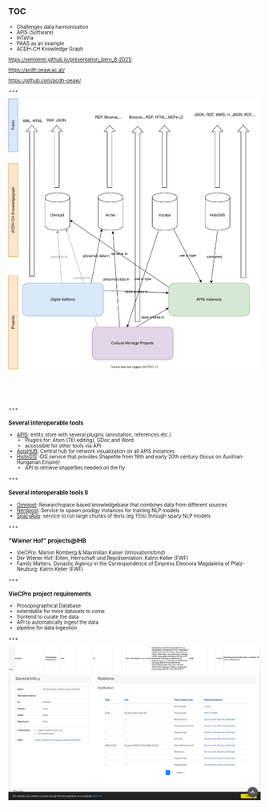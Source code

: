 ### TOC

<span style="font-size: 0.7em">

* Challenges data harmonisation <!-- .element: class="fragment" -->
* APIS (Software) <!-- .element: class="fragment" -->
* InTaVia <!-- .element: class="fragment" -->
* PAAS as an example <!-- .element: class="fragment" -->
* ACDH-CH Knowledge Graph <!-- .element: class="fragment" -->

    
https://sennierer.github.io/presentation_bern_8-2021/ <!-- .element: class="fragment" -->

https://acdh.oeaw.ac.at/ <!-- .element: class="fragment" -->

https://github.com/acdh-oeaw/ <!-- .element: class="fragment" -->
</span>

+++

<img class="r-stretch" style="margin-bottom:60px" src="images/acdh_tools_prosopography.svg">

+++

### Several interoperable tools

* [APIS](https://apis.acdh.oeaw.ac.at): entity store with several plugins (annotation, references etc.)
	- Plugins for: Atom (TEI editing), GDoc and Word
	- accessible for other tools via API
* [ApisHUB](https://apis-hub.acdh-dev.oeaw.ac.at/): Central hub for network visualization on all APIS instances
* [HistoGIS](https://histogis.acdh.oeaw.ac.at/): GIS service that provides Shapefile from 19th and early 20th century (focus on Austrian-Hungarian Empire)
	- API to retrieve shapefiles needed on the fly

+++

### Several interoperable tools II

* [Omnipot](https://omnipot.acdh-dev.oeaw.ac.at/): Researchspace based knowledgebase that combines data from different sources
* [Nerdpool](https://nerdpool.acdh-dev.oeaw.ac.at/): Service to spawn prodigy instances for training NLP models
* [SpacyApp](https://spacyapp.acdh-dev.oeaw.ac.at/): service to run large chunks of texts (eg TEIs) through spacy NLP models

+++

### "Wiener Hof" projects@IHB

* VieCPro: Marion Romberg & Maximilian Kaiser (Innovationsfond)
* Der Wiener Hof: Eliten, Herrschaft und Repräsentation: Katrin Keller (FWF)
* Family Matters. Dynastic Agency in the Correspondence of Empress Eleonora
Magdalena of Pfalz-Neuburg: Katrin Keller (FWF)


+++

### VieCPro project requirements

* Prosopographical Database <!-- .element: class="fragment" -->
* extendable for more datasets to come <!-- .element: class="fragment" -->
* frontend to curate the data <!-- .element: class="fragment" -->
* API to automatically ingest the data <!-- .element: class="fragment" -->
* pipeline for data ingestion <!-- .element: class="fragment" style="font-size: 1.5em; color: #a1261d" -->

+++


<img class="r-stretch" src="images/hzab_xlsx_sc.png">
<img style="margin-bottom:60px" src="images/hzab_apis_sc.png">
